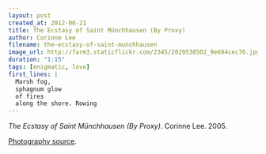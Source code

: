 ```yaml
---
layout: post
created_at: 2012-06-21
title: The Ecstasy of Saint Münchhausen (By Proxy)
author: Corinne Lee
filename: the-ecstasy-of-saint-munchhausen
image_url: http://farm3.staticflickr.com/2345/2029538502_9e694cec76.jpg
duration: "1:15"
tags: [enigmatic, love]
first_lines: |
  Marsh fog,
  sphagnum glow
  of fires
  along the shore. Rowing
---
```


_The Ecstasy of Saint Münchhausen (By Proxy)_.  Corinne Lee.  2005.

[Photography source](http://www.flickr.com/photos/cayusa/2029538502/).
